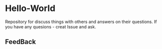 # Hello-World
Repository for discuss things with others and answers on their questions.
If you have any quesions - creat Issue and ask.

## FeedBack

